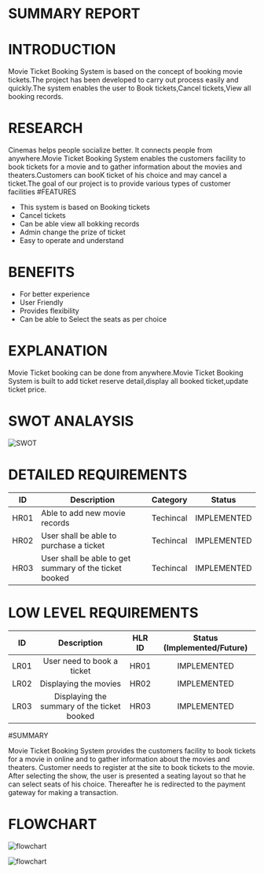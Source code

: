 # SUMMARY REPORT
# INTRODUCTION
Movie Ticket Booking System is based on the concept of booking movie tickets.The project has been developed to carry out process easily and quickly.The system enables the user to Book tickets,Cancel tickets,View all booking records.

# RESEARCH
Cinemas helps people socialize better. It connects people from anywhere.Movie Ticket Booking System enables the customers facility to book tickets for a movie and to gather information about the movies and theaters.Customers can booK ticket of his choice and may cancel a ticket.The goal of our project is to provide various types of customer facilities
#FEATURES
* This system is based on Booking tickets
* Cancel tickets
* Can be able view all bokking records
* Admin change the prize of ticket
* Easy to operate and understand
# BENEFITS
* For better experience
* User Friendly
* Provides flexibility
* Can be able to Select the seats as per choice
# EXPLANATION
Movie Ticket booking can be done from anywhere.Movie Ticket Booking System is built to add ticket reserve detail,display all booked ticket,update ticket price.
# SWOT ANALAYSIS
![SWOT](https://user-images.githubusercontent.com/98837668/153616786-ebd08e99-990b-46c7-a1fe-1831a20a8993.png)
# DETAILED REQUIREMENTS
| ID   |              Description                               | Category  |	   Status       |
|------|--------------------------------------------------------|-----------|-----------------|
| HR01 |	Able to add new movie records                 | Techincal |  IMPLEMENTED    |
| HR02 |	User shall be able to purchase a ticket                | Techincal |  IMPLEMENTED    | 
| HR03 |	User shall be able to get summary of the ticket booked |	Techincal |  IMPLEMENTED    |
# LOW LEVEL REQUIREMENTS

| ID     |    	Description |	HLR ID	                                                                          | Status (Implemented/Future) | 
| :---:  |          :---:          | :---: | :---: |
| LR01   |	User need to book a ticket                                           |	HR01 |	IMPLEMENTED   |                      
| LR02  | 	Displaying the movies                                                    	   |  HR02 |	IMPLEMENTED   |
| LR03 |	Displaying the summary of the ticket booked|	HR03	|IMPLEMENTED|

#SUMMARY 

 Movie Ticket Booking System provides 
the customers facility to book tickets for a
 movie in online and to gather information
 about the movies and theaters. 
Customer needs to register at the site to book tickets to the movie.
 After selecting the show, 
the user is presented a seating layout so
 that he can select seats of his choice. Thereafter he is redirected to the payment gateway for making a transaction.



# FLOWCHART

![flowchart](https://user-images.githubusercontent.com/98837668/153708829-7f41ea3e-1131-40df-8fdf-ca9a2826a1bc.png)

![flowchart](https://user-images.githubusercontent.com/98837668/153705659-c4f4b9a4-a2b9-41a1-b2b3-35defa97c98e.png)

